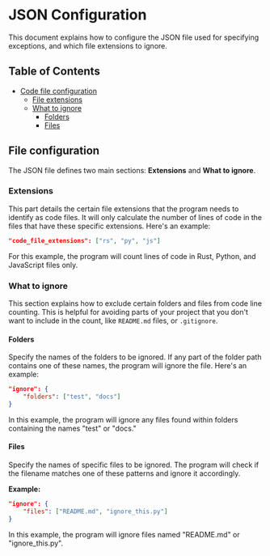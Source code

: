 # JSON Configuration

This document explains how to configure the JSON file used for specifying exceptions, and which file extensions to ignore.

## Table of Contents

  - [Code file configuration](#code-file-configuration)
      - [File extensions](#extensions)
      - [What to ignore](#what-to-ignore)
          - [Folders](#folders)
          - [Files](#files)

## File configuration

The JSON file defines two main sections: **Extensions** and **What to ignore**.

### Extensions

This part details the certain file extensions that the program needs to identify as code files. It will only calculate the number of lines of code in the files that have these specific extensions.
Here's an example:

``` json
"code_file_extensions": ["rs", "py", "js"]
```

For this example, the program will count lines of code in Rust, Python, and JavaScript files only.

### What to ignore

This section explains how to exclude certain folders and files from code line counting. This is helpful for avoiding parts of your project that you don't want to include in the count, like `README.md` files, or `.gitignore`.

#### Folders

Specify the names of the folders to be ignored. If any part of the folder path contains one of these names, the program will ignore the file.
Here's an example:

``` json
"ignore": {
    "folders": ["test", "docs"]
}
```

In this example, the program will ignore any files found within folders containing the names "test" or "docs."

#### Files

Specify the names of specific files to be ignored. The program will check if the filename matches one of these patterns and ignore it accordingly.

**Example:**

``` json
"ignore": {
    "files": ["README.md", "ignore_this.py"]
}
```

In this example, the program will ignore files named "README.md" or "ignore\_this.py".
